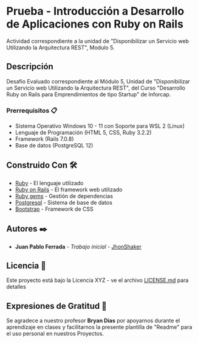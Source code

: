 # Prueba - Introducción a Desarrollo de Aplicaciones con Ruby on Rails

Actividad correspondiente a la unidad de "Disponibilizar un Servicio web Utilizando la Arquitectura REST", Modulo 5.

## Descripción

Desafio Evaluado correspondiente al Módulo 5, Unidad de "Disponibilizar un Servicio web Utilizando la Arquitectura REST", del Curso "Desarrollo Ruby on Rails para Emprendimientos de tipo Startup" de Inforcap.

### Prerrequisitos 📋

- Sistema Operativo Windows 10 - 11 con Soporte para WSL 2 (Linux)
- Lenguaje de Programación (HTML 5, CSS, Ruby 3.2.2)
- Framework (Rails 7.0.8)
- Base de datos (PostgreSQL 12)

## Construido Con 🛠️

- [Ruby](https://www.ruby-lang.org/es/) - El lenguaje utilizado
- [Ruby on Rails](https://rubyonrails.org) - El framework web utilizado
- [Ruby gems](https://rubygems.org) - Gestión de dependencias
- [Postgresql](https://www.postgresql.org) - Sistema de base de datos
- [Bootstrap](https://getbootstrap.com) - Framework de CSS

## Autores ✒️

- **Juan Pablo Ferrada** - _Trabajo inicial_ - [JhonShaker](https://github.com/JhonShaker)

## Licencia 📄

Este proyecto está bajo la Licencia XYZ - ve el archivo [LICENSE.md](LICENSE.md) para detalles

## Expresiones de Gratitud 🎁

Se agradece a nuestro profesor **Bryan Días** por apoyarnos durante el aprendizaje en clases y facilitarnos la presente plantilla de "Readme" para el uso personal en nuestros Proyectos.
